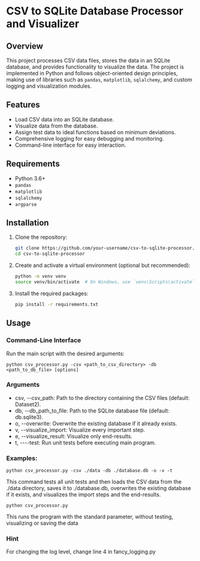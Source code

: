 # CSV to SQLite Database Processor and Visualizer

## Overview

This project processes CSV data files, stores the data in an SQLite database, and provides functionality to visualize the data. The project is implemented in Python and follows object-oriented design principles, making use of libraries such as `pandas`, `matplotlib`, `sqlalchemy`, and custom logging and visualization modules.

## Features

- Load CSV data into an SQLite database.
- Visualize data from the database.
- Assign test data to ideal functions based on minimum deviations.
- Comprehensive logging for easy debugging and monitoring.
- Command-line interface for easy interaction.

## Requirements

- Python 3.6+
- `pandas`
- `matplotlib`
- `sqlalchemy`
- `argparse`

## Installation

1. Clone the repository:

   ```bash
   git clone https://github.com/your-username/csv-to-sqlite-processor.git
   cd csv-to-sqlite-processor
   
2. Create and activate a virtual environment (optional but recommended):

   ```bash
   python -m venv venv
   source venv/bin/activate  # On Windows, use `venv\Scripts\activate`
   
3. Install the required packages:

   ```bash
   pip install -r requirements.txt
   
## Usage
### Command-Line Interface

Run the main script with the desired arguments:

    python csv_processor.py -csv <path_to_csv_directory> -db <path_to_db_file> [options]

### Arguments
- csv, --csv_path: Path to the directory containing the CSV files (default: Dataset2).
- db, --db_path_to_file: Path to the SQLite database file (default: db.sqlite3).
- o, --overwrite: Overwrite the existing database if it already exists.
- v, --visualize_import: Visualize every important step.
- e, --visualize_result: Visualize only end-results.
- t, ----test: Run unit tests before executing main program.

### Examples:

    python csv_processor.py -csv ./data -db ./database.db -o -v -t

This command tests all unit tests and then loads the CSV data from the ./data directory, saves it to ./database.db, overwrites the existing database if it exists, and visualizes the import steps and the end-results.

    python csv_processor.py

This runs the program with the standard parameter, without testing, visualizing or saving the data 
### Hint

For changing the log level, change line 4 in fancy_logging.py
